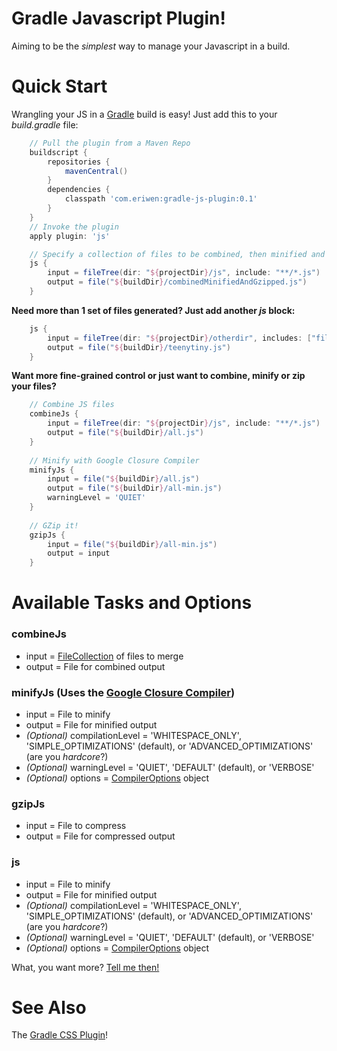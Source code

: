 # Gradle Javascript Plugin! #
Aiming to be the *simplest* way to manage your Javascript in a build.

# Quick Start #
Wrangling your JS in a [Gradle](http://gradle.org) build is easy! Just add this to your *build.gradle* file:

```groovy
    // Pull the plugin from a Maven Repo
    buildscript {
        repositories {
            mavenCentral()
        }
        dependencies {
            classpath 'com.eriwen:gradle-js-plugin:0.1'
        }
    }
    // Invoke the plugin
    apply plugin: 'js'

    // Specify a collection of files to be combined, then minified and finally GZip compressed.
    js {
        input = fileTree(dir: "${projectDir}/js", include: "**/*.js")
        output = file("${buildDir}/combinedMinifiedAndGzipped.js")
    }
```

**Need more than 1 set of files generated? Just add another *js* block:**

```groovy
    js {
        input = fileTree(dir: "${projectDir}/otherdir", includes: ["file1.js", "file2.js"])
        output = file("${buildDir}/teenytiny.js")
    }
```

**Want more fine-grained control or just want to combine, minify or zip your files?**

```groovy
    // Combine JS files
    combineJs {
        input = fileTree(dir: "${projectDir}/js", include: "**/*.js")
        output = file("${buildDir}/all.js")
    }
    
    // Minify with Google Closure Compiler
    minifyJs {
        input = file("${buildDir}/all.js")
        output = file("${buildDir}/all-min.js")
        warningLevel = 'QUIET'
    }
    
    // GZip it!
    gzipJs {
        input = file("${buildDir}/all-min.js")
        output = input
    }
```

# Available Tasks and Options #
### combineJs ###
 - input = [FileCollection](http://gradle.org/current/docs/javadoc/org/gradle/api/file/FileCollection.html) of files to merge
 - output = File for combined output

### minifyJs (Uses the [Google Closure Compiler](http://code.google.com/closure/compiler/)) ###
 - input = File to minify
 - output = File for minified output
 - *(Optional)* compilationLevel = 'WHITESPACE_ONLY', 'SIMPLE_OPTIMIZATIONS' (default), or 'ADVANCED_OPTIMIZATIONS' (are you *hardcore*?)
 - *(Optional)* warningLevel = 'QUIET', 'DEFAULT' (default), or 'VERBOSE'
 - *(Optional)* options = [CompilerOptions](http://code.google.com/p/closure-compiler/source/browse/trunk/src/com/google/javascript/jscomp/CompilerOptions.java?r=1187) object

### gzipJs ###
 - input = File to compress
 - output = File for compressed output

### js ###
 - input = File to minify
 - output = File for minified output
 - *(Optional)* compilationLevel = 'WHITESPACE_ONLY', 'SIMPLE_OPTIMIZATIONS' (default), or 'ADVANCED_OPTIMIZATIONS' (are you *hardcore*?)
 - *(Optional)* warningLevel = 'QUIET', 'DEFAULT' (default), or 'VERBOSE'
 - *(Optional)* options = [CompilerOptions](http://code.google.com/p/closure-compiler/source/browse/trunk/src/com/google/javascript/jscomp/CompilerOptions.java?r=1187) object

What, you want more? [Tell me then!](https://github.com/eriwen/gradle-js-plugin/issues)

# See Also #
The [Gradle CSS Plugin](https://github.com/eriwen/gradle-css-plugin)!